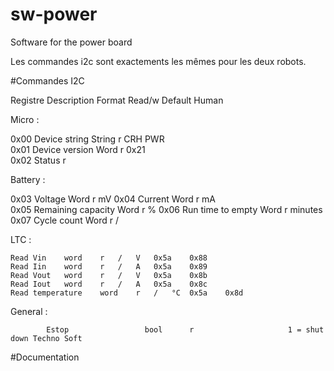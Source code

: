 # sw-power
Software for the power board


Les commandes i2c sont exactements les mêmes pour les deux robots. 

#Commandes I2C

Registre      Description         Format    Read/w    Default     Human

Micro :

0x00	        Device string	      String	  r	        CRH PWR			
0x01	        Device version	    Word	    r	        0x21	         
0x02	        Status		                    r				
							
Battery :							
							
0x03	        Voltage	            Word	    r		                  mV
0x04	        Current	            Word	    r		                  mA	
0x05	        Remaining capacity	Word	    r		                  %
0x06	        Run time to empty	  Word	    r		                  minutes	
0x07	        Cycle count	        Word	    r		                  /	
							
LTC :							
							
	Read Vin	word	r	/	V	0x5a	0x88
	Read Iin	word	r	/	A	0x5a	0x89
	Read Vout	word	r	/	V	0x5a	0x8b
	Read Iout	word	r	/	A	0x5a	0x8c
	Read temperature	word	r	/	°C	0x5a	0x8d
 
General :

            Estop                 bool      r                     1 = shut down Techno Soft 
  
  
  #Documentation
  
  
  



